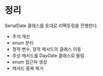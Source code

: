 # 정리
SerialDate 클래스를 토대로 리팩토링을 진행한다.
* 주석 개선
* enum 분리
* 정적 변수, 정적 메서드의 클래스 이동
* 추상 메서드를 DayDate 클래스로 올림
* enum 접근자 생성
* 메서드 중복 제거
